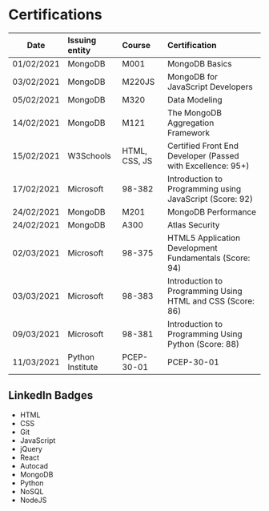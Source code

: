 # Certifications

| Date       | Issuing entity   | Course        | Certification                                               |
| ---------- | :--------------- | :------------ | :---------------------------------------------------------- |
| 01/02/2021 | MongoDB          | M001          | MongoDB Basics                                              |
| 03/02/2021 | MongoDB          | M220JS        | MongoDB for JavaScript Developers                           |
| 05/02/2021 | MongoDB          | M320          | Data Modeling                                               |
| 14/02/2021 | MongoDB          | M121          | The MongoDB Aggregation Framework                           |
| 15/02/2021 | W3Schools        | HTML, CSS, JS | Certified Front End Developer (Passed with Excellence: 95+) |
| 17/02/2021 | Microsoft        | 98-382        | Introduction to Programming using JavaScript (Score: 92)    |
| 24/02/2021 | MongoDB          | M201          | MongoDB Performance                                         |
| 24/02/2021 | MongoDB          | A300          | Atlas Security                                              |
| 02/03/2021 | Microsoft        | 98-375        | HTML5 Application Development Fundamentals (Score: 94)      |
| 03/03/2021 | Microsoft        | 98-383        | Introduction to Programming Using HTML and CSS (Score: 86)  |
| 09/03/2021 | Microsoft        | 98-381        | Introduction to Programming Using Python (Score: 88)        |
| 11/03/2021 | Python Institute | PCEP-30-01    | PCEP-30-01                                                  |

## LinkedIn Badges

- HTML
- CSS
- Git
- JavaScript
- jQuery
- React
- Autocad
- MongoDB
- Python
- NoSQL
- NodeJS
